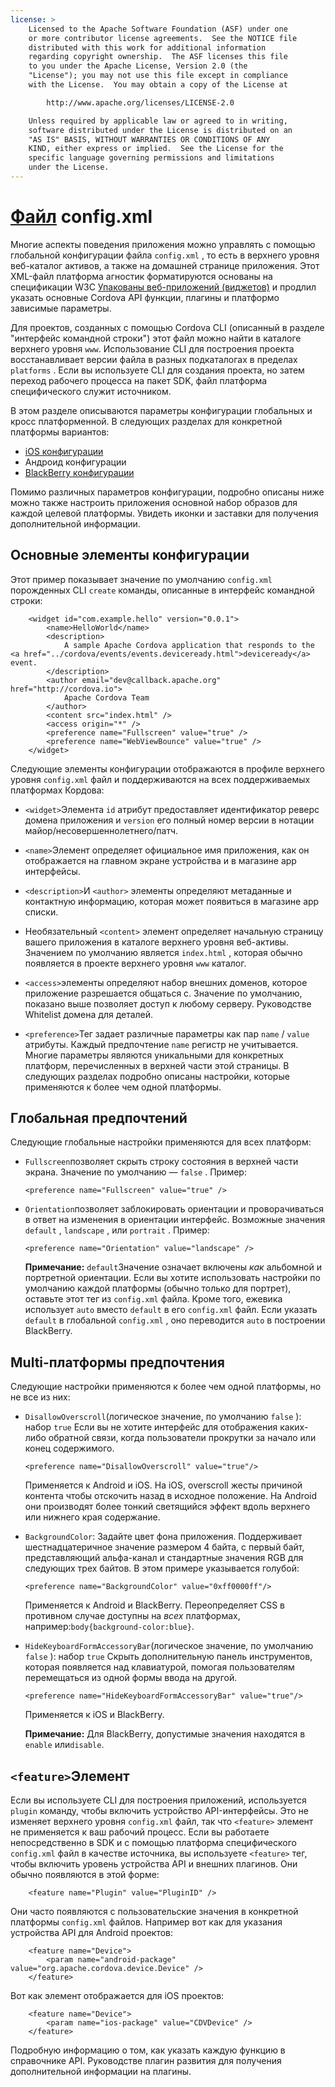 ```yaml
---
license: >
    Licensed to the Apache Software Foundation (ASF) under one
    or more contributor license agreements.  See the NOTICE file
    distributed with this work for additional information
    regarding copyright ownership.  The ASF licenses this file
    to you under the Apache License, Version 2.0 (the
    "License"); you may not use this file except in compliance
    with the License.  You may obtain a copy of the License at

        http://www.apache.org/licenses/LICENSE-2.0

    Unless required by applicable law or agreed to in writing,
    software distributed under the License is distributed on an
    "AS IS" BASIS, WITHOUT WARRANTIES OR CONDITIONS OF ANY
    KIND, either express or implied.  See the License for the
    specific language governing permissions and limitations
    under the License.
---
```


# <a href="../cordova/file/fileobj/fileobj.html">Файл</a> config.xml

Многие аспекты поведения приложения можно управлять с помощью глобальной конфигурации файла `config.xml` , то есть в верхнего уровня веб-каталог активов, а также на домашней странице приложения. Этот XML-файл платформа агностик форматируются основаны на спецификации W3C [Упакованы веб-приложений (виджетов)][1] и продлил указать основные Cordova API функции, плагины и платформо зависимые параметры.

 [1]: http://www.w3.org/TR/widgets/

Для проектов, созданных с помощью Cordova CLI (описанный в разделе "интерфейс командной строки") этот файл можно найти в каталоге верхнего уровня `www`. Использование CLI для построения проекта восстанавливает версии файла в разных подкаталогах в пределах `platforms` . Если вы используете CLI для создания проекта, но затем переход рабочего процесса на пакет SDK, файл платформа специфического служит источником.

В этом разделе описываются параметры конфигурации глобальных и кросс платформенной. В следующих разделах для конкретной платформы вариантов:

*   <a href="../guide/platforms/ios/config.html">iOS конфигурации</a>
*   Андроид конфигурации
*   <a href="../guide/platforms/blackberry10/config.html">BlackBerry конфигурации</a>

Помимо различных параметров конфигурации, подробно описаны ниже можно также настроить приложения основной набор образов для каждой целевой платформы. Увидеть иконки и заставки для получения дополнительной информации.

## Основные элементы конфигурации

Этот пример показывает значение по умолчанию `config.xml` порожденных CLI `create` команды, описанные в интерфейс командной строки:

        <widget id="com.example.hello" version="0.0.1">
            <name>HelloWorld</name>
            <description>
                A sample Apache Cordova application that responds to the <a href="../cordova/events/events.deviceready.html">deviceready</a> event.
            </description>
            <author email="dev@callback.apache.org" href="http://cordova.io">
                Apache Cordova Team
            </author>
            <content src="index.html" />
            <access origin="*" />
            <preference name="Fullscreen" value="true" />
            <preference name="WebViewBounce" value="true" />
        </widget>
    

<!-- QUERY: is WebViewBounce superseded by DisallowOverscroll? -->

Следующие элементы конфигурации отображаются в профиле верхнего уровня `config.xml` файл и поддерживаются на всех поддерживаемых платформах Кордова:

*   `<widget>`Элемента `id` атрибут предоставляет идентификатор реверс домена приложения и `version` его полный номер версии в нотации майор/несовершеннолетнего/патч.

*   `<name>`Элемент определяет официальное имя приложения, как он отображается на главном экране устройства и в магазине app интерфейсы.

*   `<description>`И `<author>` элементы определяют метаданные и контактную информацию, которая может появиться в магазине app списки.

*   Необязательный `<content>` элемент определяет начальную страницу вашего приложения в каталоге верхнего уровня веб-активы. Значением по умолчанию является `index.html` , которая обычно появляется в проекте верхнего уровня `www` каталог.

*   `<access>`элементы определяют набор внешних доменов, которое приложение разрешается общаться с. Значение по умолчанию, показано выше позволяет доступ к любому серверу. Руководстве Whitelist домена для деталей.

*   `<preference>`Тег задает различные параметры как пар `name` / `value` атрибуты. Каждый предпочтение `name` регистр не учитывается. Многие параметры являются уникальными для конкретных платформ, перечисленных в верхней части этой страницы. В следующих разделах подробно описаны настройки, которые применяются к более чем одной платформы.

## Глобальная предпочтений

Следующие глобальные настройки применяются для всех платформ:

*   `Fullscreen`позволяет скрыть строку состояния в верхней части экрана. Значение по умолчанию — `false` . Пример:
    
        <preference name="Fullscreen" value="true" />
        

*   `Orientation`позволяет заблокировать ориентации и проворачиваться в ответ на изменения в ориентации интерфейс. Возможные значения `default` , `landscape` , или `portrait` . Пример:
    
        <preference name="Orientation" value="landscape" />
        
    
    **Примечание:** `default`Значение означает включены *как* альбомной и портретной ориентации. Если вы хотите использовать настройки по умолчанию каждой платформы (обычно только для портрет), оставьте этот тег из `config.xml` файла. Кроме того, ежевика использует `auto` вместо `default` в его `config.xml` файл. Если указать `default` в глобальной `config.xml` , оно переводится `auto` в построении BlackBerry.

## Multi-платформы предпочтения

Следующие настройки применяются к более чем одной платформы, но не все из них:

*   `DisallowOverscroll`(логическое значение, по умолчанию `false` ): набор `true` Если вы не хотите интерфейс для отображения каких-либо обратной связи, когда пользователи прокрутки за начало или конец содержимого.
    
        <preference name="DisallowOverscroll" value="true"/>
        
    
    Применяется к Android и iOS. На iOS, overscroll жесты причиной контента чтобы отскочить назад в исходное положение. На Android они производят более тонкий светящийся эффект вдоль верхнего или нижнего края содержание.

*   `BackgroundColor`: Задайте цвет фона приложения. Поддерживает шестнадцатеричное значение размером 4 байта, с первый байт, представляющий альфа-канал и стандартные значения RGB для следующих трех байтов. В этом примере указывается голубой:
    
        <preference name="BackgroundColor" value="0xff0000ff"/>
        
    
    Применяется к Android и BlackBerry. Переопределяет CSS в противном случае доступны на *всех* платформах, например:`body{background-color:blue}`.

*   `HideKeyboardFormAccessoryBar`(логическое значение, по умолчанию `false` ): набор `true` Скрыть дополнительную панель инструментов, которая появляется над клавиатурой, помогая пользователям перемещаться из одной формы ввода на другой.
    
        <preference name="HideKeyboardFormAccessoryBar" value="true"/>
        
    
    Применяется к iOS и BlackBerry.
    
    **Примечание:** Для BlackBerry, допустимые значения находятся в `enable` или`disable`.

## `<feature>`Элемент

Если вы используете CLI для построения приложений, используется `plugin` команду, чтобы включить устройство API-интерфейсы. Это не изменяет верхнего уровня `config.xml` файл, так что `<feature>` элемент не применяется к ваш рабочий процесс. Если вы работаете непосредственно в SDK и с помощью платформа специфического `config.xml` файл в качестве источника, вы используете `<feature>` тег, чтобы включить уровень устройства API и внешних плагинов. Они обычно появляются в этой форме:

        <feature name="Plugin" value="PluginID" />
    

Они часто появляются с пользовательские значения в конкретной платформы `config.xml` файлов. Например вот как для указания устройства API для Android проектов:

        <feature name="Device">
            <param name="android-package" value="org.apache.cordova.device.Device" />
        </feature>
    

Вот как элемент отображается для iOS проектов:

        <feature name="Device">
            <param name="ios-package" value="CDVDevice" />
        </feature>
    

Подробную информацию о том, как указать каждую функцию в справочнике API. Руководстве плагин развития для получения дополнительной информации на плагины.